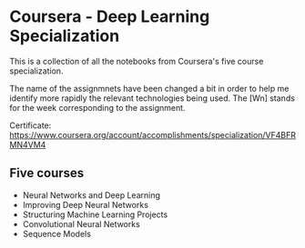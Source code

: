 # Coursera - Deep Learning Specialization
This is a collection of all the notebooks from Coursera's five course specialization.

The name of the assignmnets have been changed a bit in order to help me identify more rapidly the relevant technologies being used. The [Wn] stands for the week corresponding to the assignment.

Certificate: https://www.coursera.org/account/accomplishments/specialization/VF4BFRMN4VM4

## Five courses
- Neural Networks and Deep Learning
- Improving Deep Neural Networks
- Structuring Machine Learning Projects
- Convolutional Neural Networks
- Sequence Models
